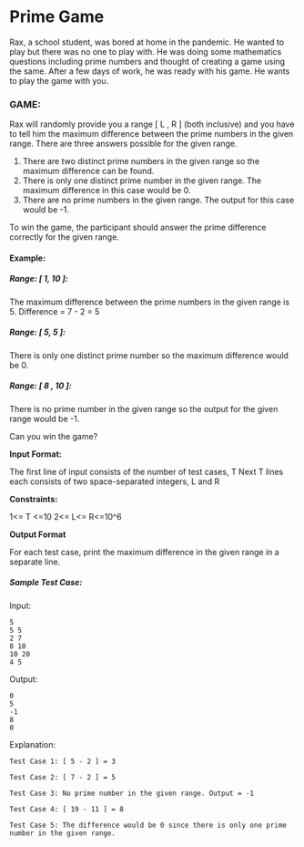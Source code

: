 # Prime Game



Rax, a school student, was bored at home in the pandemic. He wanted to play but there was no one to play with. He was doing some mathematics questions including prime numbers and thought of creating a game using the same. After a few days of work, he was ready with his game. He wants to play the game with you.

### GAME:

Rax will randomly provide you a range [ L , R ] (both inclusive) and you have to tell him the maximum difference between the prime numbers in the given range. There are three answers possible for the given range.
<ol>
  <li>There are two distinct prime numbers in the given range so the maximum difference can be found.</li>
  <li>There is only one distinct prime number in the given range. The maximum difference in this case would be 0.</li>
  <li>There are no prime numbers in the given range. The output for this case would be -1.</li>
</ol>

To win the game, the participant should answer the prime difference correctly for the given range.

#### Example:

##### Range: [ 1, 10 ]:

The maximum difference between the prime numbers in the given range is 5.
Difference = 7 - 2 = 5

##### Range: [ 5, 5 ]:

There is only one distinct prime number so the maximum difference would be 0.

##### Range: [ 8 , 10 ]:

There is no prime number in the given range so the output for the given range would be -1.

Can you win the game?

<b>Input Format:</b>

The first line of input consists of the number of test cases, T
Next T lines each consists of two space-separated integers, L and R

<b>Constraints:</b>

1<= T <=10
2<= L<= R<=10^6

<b>Output Format</b>

For each test case, print the maximum difference in the given range in a separate line. 

##### Sample Test Case:

Input:
```
5
5 5
2 7
8 10
10 20
4 5
```
Output:
```
0
5
-1
8
0
```
Explanation:
```
Test Case 1: [ 5 - 2 ] = 3

Test Case 2: [ 7 - 2 ] = 5

Test Case 3: No prime number in the given range. Output = -1

Test Case 4: [ 19 - 11 ] = 8

Test Case 5: The difference would be 0 since there is only one prime number in the given range.
```
    
      
